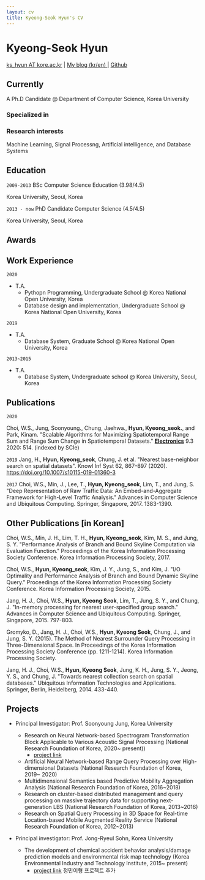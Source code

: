 ```yaml
---
layout: cv
title: Kyeong-Seok Hyun's CV
---
```

# Kyeong-Seok Hyun

<div id="webaddress">
<a href="ks_hyun@korea.ac.kr">ks_hyun AT kore.ac.kr</a>
| <a href="http://intelligence.korea.ac.kr/members/kshyun/">My blog (kr/en) </a>
| <a href="https://github.com/ks-hyun">Github</a>

</div>

## Currently

A Ph.D Candidate @ Department of Computer Science, Korea University

### Specialized in



### Research interests

Machine Learning, Signal Processng, Artificial intelligence, and Database Systems

## Education

`2009-2013`
BSc Computer Science Education (3.98/4.5)

Korea University, Seoul, Korea

`2013 - now`
PhD Candidate Computer Science (4.5/4.5)

Korea University, Seoul, Korea

## Awards

## Work Experience

`2020`
- T.A.
    - Pythopn Programming, Undergraduate School @ Korea National Open University, Korea
    - Database design and implementation, Undergraduate School @ Korea National Open University, Korea
    
`2019` 
- T.A.
    - Database System, Graduate School @ Korea National Open University, Korea

`2013~2015`
- T.A.
    - Database System, Undergraduate school @ Korea University, Seoul, Korea


## Publications

`2020`

Choi, W.S., Jung, Soonyoung., Chung, Jaehwa., **Hyun, Kyeong_seok.**, and Park, Kinam. "Scalable Algorithms for Maximizing Spatiotemporal Range Sum and Range Sum Change in Spatiotemporal Datasets." **[Electronics](https://www.mdpi.com/2079-9292/9/3/514)** 9.3 2020: 514. (indexed by SCIe)

`2019`
Jang, H., **Hyun, Kyeong_seok**, Chung, J. et al. "Nearest base-neighbor search on spatial datasets". Knowl Inf Syst 62, 867–897 (2020). https://doi.org/10.1007/s10115-019-01360-3

`2017`
Choi, W.S., Min, J., Lee, T., **Hyun, Kyeong_seok**, Lim, T., and Jung, S. "Deep Representation of Raw Traffic Data: An Embed-and-Aggregate Framework for High-Level Traffic Analysis." Advances in Computer Science and Ubiquitous Computing. Springer, Singapore, 2017. 1383-1390.


## Other Publications [in Korean]

Choi, W.S., Min, J. H., Lim, T. H., **Hyun, Kyeong_seok**, Kim, M. S., and Jung, S. Y. "Performance Analysis of Branch and Bound Skyline Computation via Evaluation Function." Proceedings of the Korea Information Processing Society Conference. Korea Information Processing Society, 2017.

Choi, W.S.,  **Hyun, Kyeong_seok**, Kim, J. Y., Jung, S., and Kim, J. "I/O Optimality and Performance Analysis of Branch and Bound Dynamic Skyline Query." Proceedings of the Korea Information Processing Society Conference. Korea Information Processing Society, 2015.

Jang, H. J., Choi, W.S., **Hyun, Kyeong Seok**, Lim, T., Jung, S. Y., and Chung, J. "In-memory processing for nearest user-specified group search." Advances in Computer Science and Ubiquitous Computing. Springer, Singapore, 2015. 797-803.

Gromyko, D., Jang, H. J.,  Choi, W.S., **Hyun, Kyeong Seok**, Chung, J., and Jung, S. Y. (2015). The Method of Nearest Surrounder Query Processing in Three-Dimensional Space. In Proceedings of the Korea Information Processing Society Conference (pp. 1211-1214). Korea Information Processing Society.

Jang, H. J., Choi, W.S., **Hyun, Kyeong Seok**, Jung, K. H., Jung, S. Y., Jeong, Y. S., and Chung, J. "Towards nearest collection search on spatial databases." Ubiquitous Information Technologies and Applications. Springer, Berlin, Heidelberg, 2014. 433-440. 


## Projects

- Principal Investigator: Prof. Soonyoung Jung, Korea University
    - Research on Neural Network-based Spectrogram Transformation Block Applicable to Various Acoustic Signal Processing (National Research Foundation of Korea, 2020~ present))
        - [project link](http://intelligence.korea.ac.kr/news/on-going-research/2019/12/24/bss.html)
    - Artificial Neural Network-based Range Query Processing over High-dimensional Datasets (National Research Foundation of Korea, 2019~ 2020)
    - Multidimensional Semantics based Predictive Mobility Aggregation Analysis (National Research Foundation of Korea, 2016~2018)
    - Research on cluster-based distributed management and query processing on massive trajectory data for supporting next-generation LBS (National Research Foundation of Korea, 2013~2016)
    - Research on Spatial Query Processing in 3D Space for Real-time Location-based Mobile
    Augmented Reality Service (National Research Foundation of Korea, 2012~2013)

- Principal investigator: Prof. Jong-Ryeul Sohn, Korea University
    - The development of chemical accident behavior analysis/damage prediction models and
environmental risk map technology (Korea Environmental Industry and Technology
Institute, 2015~ present)
        - [project link](http://intelligence.korea.ac.kr/seminar/on-going-research/2018/08/04/riskmap.html) 
정민이형 프로젝트 추가


<!-- ### Footer

Last updated: May 2013 -->


